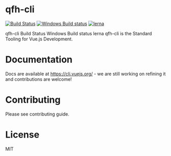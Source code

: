 # qfh-cli

[![Build Status](https://circleci.com/gh/vuejs/vue-cli/tree/dev.svg?style=shield)](https://circleci.com/gh/vuejs/vue-cli/tree/dev) [![Windows Build status](https://ci.appveyor.com/api/projects/status/rkpafdpdwie9lqx0/branch/dev?svg=true)](https://ci.appveyor.com/project/yyx990803/vue-cli/branch/dev) [![lerna](https://img.shields.io/badge/maintained%20with-lerna-cc00ff.svg)](https://lernajs.io/)

qfh-cli Build Status Windows Build status lerna
qfh-cli is the Standard Tooling for Vue.js Development.

# Documentation
Docs are available at https://cli.vuejs.org/ - we are still working on refining it and contributions are welcome!

# Contributing
Please see contributing guide.

# License
MIT
